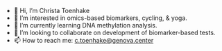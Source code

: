 - 👋 Hi, I’m Christa Toenhake
- 👀 I’m interested in omics-based biomarkers, cycling, & yoga.
- 🌱 I’m currently learning DNA methylation analysis.
- 💞️ I’m looking to collaborate on development of biomarker-based tests.
- 📫 How to reach me: c.toenhake@genova.center

<!---
toenhake/toenhake is a ✨ special ✨ repository because its `README.md` (this file) appears on your GitHub profile.
You can click the Preview link to take a look at your changes.
--->
